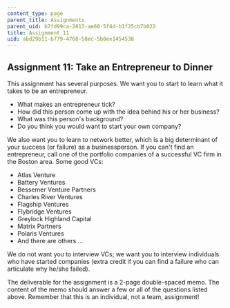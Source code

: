 ```yaml
---
content_type: page
parent_title: Assignments
parent_uid: b7fd99ca-2813-ae60-5f4d-b1f25cb7b022
title: Assignment 11
uid: abd29b11-b779-4768-58ec-5b8ee1454538
---
```


Assignment 11: Take an Entrepreneur to Dinner
---------------------------------------------

This assignment has several purposes. We want you to start to learn what it takes to be an entrepreneur.

*   What makes an entrepreneur tick?
*   How did this person come up with the idea behind his or her business?
*   What was this person's background?
*   Do you think you would want to start your own company?

We also want you to learn to network better, which is a big determinant of your success (or failure) as a businessperson. If you can't find an entrepreneur, call one of the portfolio companies of a successful VC firm in the Boston area. Some good VCs:

*   Atlas Venture
*   Battery Ventures
*   Bessemer Venture Partners
*   Charles River Ventures
*   Flagship Ventures
*   Flybridge Ventures
*   Greylock Highland Capital
*   Matrix Partners
*   Polaris Ventures
*   And there are others …

We do not want you to interview VCs; we want you to interview individuals who have started companies (extra credit if you can find a failure who can articulate why he/she failed).

The deliverable for the assignment is a 2-page double-spaced memo. The content of the memo should answer a few or all of the questions listed above. Remember that this is an individual, not a team, assignment!